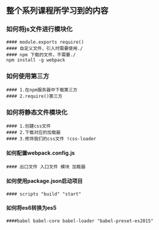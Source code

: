 ## 整个系列课程所学习到的内容

### 如何将js文件进行模块化

    #### module.exports require()
    #### 自定义文件，引入时需要使用./
    #### npm 下载的文件，不需要./
    npm install -g webpack
    
### 如何使用第三方

    #### 1.在npm服务器中下载第三方
    #### 2.require()第三方
    
### 如何将静态文件模块化

    #### 1.创建css文件
    #### 2.下载对应的加载器
    #### 3.修饰我们的css文件 !css-loader
    
#### 如何配置webpack.config.js

    #### 出口文件 入口文件 模块 加载器
    
#### 如何使用package.json启动项目

    #### scripts "build" "start"
    
#### 如何将es6转换为es5

    ####babel babel-core babel-loader "babel-preset-es2015"